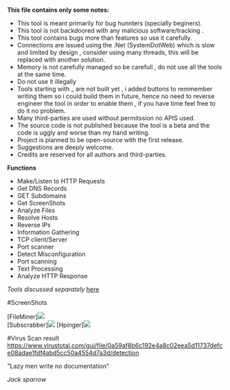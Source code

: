  



**This file contains only some notes:** 

- This tool is meant primarily for bug hunnters (specially beginers).
- This tool is not backdoored with any malicious software/tracking .
- This tool contains bugs more than features so use it carefully.
- Connections are issued using  the .Net (SystemDotWeb) which is  slow and limited by design , consider using many threads, this will be replaced with another solution.
- Memory is not carefully managed so be carefull , do not use all the tools at the same time.
- Do not use it illegally 
- Tools starting with _ are not built yet , i added buttons to remmember writing them so i could build them in  future, hence no need to reverse engineer the tool in order to enable them , if you have time feel free to do it no problem.
- Many third-parties are used without permitssion no APIS used.
- The source code is not published because the tool is a beta and the code is uggly and worse than my hand writing.
- Project is planned to be open-source with the first release.
- Suggestions are deeply welcome. 
- Credits are reserved for all authors and third-parties.




**Functions**
- Make/Listen to HTTP Requests
- Get DNS Records
- GET Subdomains
- Get ScreenShots
- Analyze Files
- Resolve Hosts
- Reverse IPs
- Information Gathering
- TCP client/Server
- Port scanner
- Detect Misconfiguration 
- Port scanning
- Text Processing
- Analyze HTTP Response



*Tools discussed separately* [here](https://github.com/YasserGersy/cazador_unr/tree/master/doc) 

#ScreenShots

[FileMiner]<img src="https://github.com/YasserGersy/cazador_unr/raw/master/imgs/FIleMiner.png"/>  
[Subscrabber]<img src="https://raw.githubusercontent.com/YasserGersy/cazador_unr/master/imgs/Subscrabber.png" />
[Hpinger]<img src="https://github.com/YasserGersy/cazador_unr/blob/master/imgs/pinger0.png?raw=true" />




#Virus Scan result
https://www.virustotal.com/gui/file/0a59af8b6c192e4a8c02eea5d11737defce08adae1fdf4abd5cc50a4554d7a3d/detection

"Lazy men write no documentation"

*Jack sparrow*
